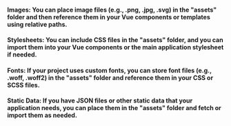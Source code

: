 #### Images: You can place image files (e.g., .png, .jpg, .svg) in the "assets" folder and then reference them in your Vue components or templates using relative paths.

#### Stylesheets: You can include CSS files in the "assets" folder, and you can import them into your Vue components or the main application stylesheet if needed.

#### Fonts: If your project uses custom fonts, you can store font files (e.g., .woff, .woff2) in the "assets" folder and reference them in your CSS or SCSS files.

#### Static Data: If you have JSON files or other static data that your application needs, you can place them in the "assets" folder and fetch or import them as needed.
